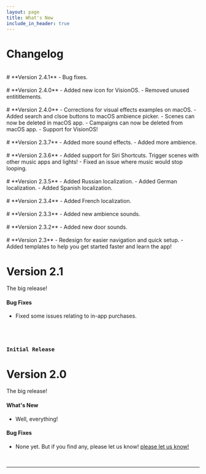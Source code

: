 ```yaml
---
layout: page
title: What's New
include_in_header: true
---
```


# Changelog
<br>
# **Version 2.4.1**
- Bug fixes.

<br>
<br>
# **Version 2.4.0**
- Added new icon for VisionOS.
- Removed unused entititlements.

<br>
<br>
# **Version 2.4.0**
- Corrections for visual effects examples on macOS.
- Added search and clsoe buttons to macOS ambience picker.
- Scenes can now be deleted in macOS app.
- Campaigns can now be deleted from macOS app.
- Support for VisionOS!

<br>
<br>
# **Version 2.3.7**
- Added more sound effects.
- Added more ambience.

<br>
<br>
# **Version 2.3.6**
- Added support for Siri Shortcuts. Trigger scenes with other music apps and lights!
- Fixed an issue where music would stop looping.

<br>
<br>
# **Version 2.3.5**
- Added Russian localization.
- Added German localization.
- Added Spanish localization.

<br>
<br>
# **Version 2.3.4**
- Added French localization.

<br>
<br>
# **Version 2.3.3**
- Added new ambience sounds.

<br>

<br>
# **Version 2.3.2**
- Added new door sounds.

<br>
<br>
# **Version 2.3**
- Redesign for easier navigation and quick setup.
- Added templates to help you get started faster and learn the app!

<br>

# **Version 2.1**
The big release!

#### Bug Fixes
- Fixed some issues relating to in-app purchases. 

<br>

<br>

### `Initial Release`
# **Version 2.0**
The big release!

#### What's New
- Well, everything!

#### Bug Fixes
- None yet. But if you find any, please let us know! [please let us know!](hello@summoningstone.app)

<br>

________

